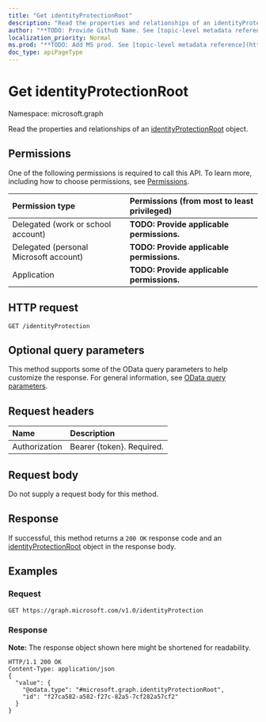 ```yaml
---
title: "Get identityProtectionRoot"
description: "Read the properties and relationships of an identityProtectionRoot object."
author: "**TODO: Provide Github Name. See [topic-level metadata reference](https://msgo.azurewebsites.net/add/document/guidelines/metadata.html#topic-level-metadata)**"
localization_priority: Normal
ms.prod: "**TODO: Add MS prod. See [topic-level metadata reference](https://msgo.azurewebsites.net/add/document/guidelines/metadata.html#topic-level-metadata)**"
doc_type: apiPageType
---
```


# Get identityProtectionRoot
Namespace: microsoft.graph

Read the properties and relationships of an [identityProtectionRoot](../resources/identityprotectionroot.md) object.

## Permissions
One of the following permissions is required to call this API. To learn more, including how to choose permissions, see [Permissions](/concepts/permissions-reference.md).

|Permission type|Permissions (from most to least privileged)|
|:---|:---|
|Delegated (work or school account)|**TODO: Provide applicable permissions.**|
|Delegated (personal Microsoft account)|**TODO: Provide applicable permissions.**|
|Application|**TODO: Provide applicable permissions.**|

## HTTP request

<!-- {
  "blockType": "ignored"
}
-->
``` http
GET /identityProtection
```

## Optional query parameters
This method supports some of the OData query parameters to help customize the response. For general information, see [OData query parameters](/graph/query-parameters).

## Request headers
|Name|Description|
|:---|:---|
|Authorization|Bearer {token}. Required.|

## Request body
Do not supply a request body for this method.

## Response

If successful, this method returns a `200 OK` response code and an [identityProtectionRoot](../resources/identityprotectionroot.md) object in the response body.

## Examples

### Request
<!-- {
  "blockType": "request",
  "name": "get_identityprotectionroot"
}
-->
``` http
GET https://graph.microsoft.com/v1.0/identityProtection
```


### Response
**Note:** The response object shown here might be shortened for readability.
<!-- {
  "blockType": "response",
  "truncated": true,
  "@odata.type": "microsoft.graph.identityProtectionRoot"
}
-->
``` http
HTTP/1.1 200 OK
Content-Type: application/json
{
  "value": {
    "@odata.type": "#microsoft.graph.identityProtectionRoot",
    "id": "f27ca582-a582-f27c-82a5-7cf282a57cf2"
  }
}
```

